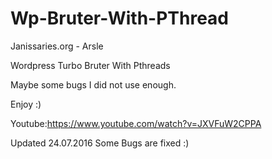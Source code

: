 # Wp-Bruter-With-PThread


Janissaries.org - Arsle


Wordpress Turbo Bruter With Pthreads


Maybe some bugs I did not use enough.

Enjoy :)

Youtube:https://www.youtube.com/watch?v=JXVFuW2CPPA

Updated 24.07.2016
Some Bugs are fixed :)
